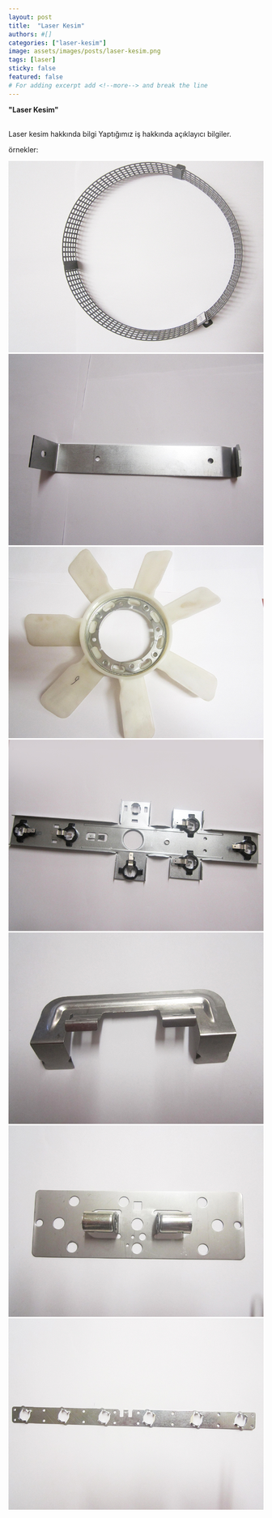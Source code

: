 ```yaml
---
layout: post
title:  "Laser Kesim"
authors: #[]
categories: ["laser-kesim"]
image: assets/images/posts/laser-kesim.png
tags: [laser]
sticky: false
featured: false
# For adding excerpt add <!--more--> and break the line
---
```

**"Laser Kesim"**

<br>
Laser kesim hakkında bilgi
<!--more-->
Yaptığımız iş hakkında açıklayıcı bilgiler.

örnekler:
<div class="row">
    <div class="col-6 col-md-3"><img src="/assets/images/posts/o1.jpg" alt="" class="img-fluid"></div>
    <div class="col-6 col-md-3"><img src="/assets/images/posts/o2.jpg" alt="" class="img-fluid"></div>
    <div class="col-6 col-md-3"><img src="/assets/images/posts/o3.jpg" alt="" class="img-fluid"></div>
    <div class="col-6 col-md-3"><img src="/assets/images/posts/o4.jpg" alt="" class="img-fluid"></div>
    <div class="col-6 col-md-3"><img src="/assets/images/posts/o5.jpg" alt="" class="img-fluid"></div>
    <div class="col-6 col-md-3"><img src="/assets/images/posts/o6.jpg" alt="" class="img-fluid"></div>
    <div class="col-6 col-md-3"><img src="/assets/images/posts/o7.jpg" alt="" class="img-fluid"></div>
</div>